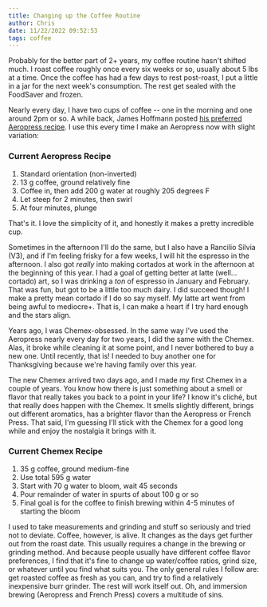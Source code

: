 ```yaml
---
title: Changing up the Coffee Routine
author: Chris
date: 11/22/2022 09:52:53 
tags: coffee
---
```


Probably for the better part of 2+ years, my coffee routine hasn't shifted much. I roast coffee roughly once every six weeks or so, usually about 5 lbs at a time. Once the coffee has had a few days to rest post-roast, I put a little in a jar for the next week's consumption. The rest get sealed with the FoodSaver and frozen.

Nearly every day, I have two cups of coffee -- one in the morning and one around 2pm or so. A while back, James Hoffmann posted [his preferred Aeropress recipe](https://www.youtube.com/watch?v=j6VlT_jUVPc). I use this every time I make an Aeropress now with slight variation:

### Current Aeropress Recipe

1. Standard orientation (non-inverted)
2. 13 g coffee, ground relatively fine
3. Coffee in, then add 200 g water at roughly 205 degrees F
4. Let steep for 2 minutes, then swirl
5. At four minutes, plunge


That's it. I love the simplicity of it, and honestly it makes a pretty incredible cup.

Sometimes in the afternoon I'll do the same, but I also have a Rancilio Silvia (V3), and if I'm feeling frisky for a few weeks, I will hit the espresso in the afternoon. I also got *really* into making cortados at work in the afternoon at the beginning of this year. I had a goal of getting better at latte (well... cortado) art, so I was drinking a *ton* of espresso in January and February. That was fun, but got to be a little too much dairy. I did succeed though! I make a pretty mean cortado if I do so say myself. My latte art went from being awful to mediocre+. That is, I can make a heart if I try hard enough and the stars align.

Years ago, I was Chemex-obsessed. In the same way I've used the Aeropress nearly every day for two years, I did the same with the Chemex. Alas, it broke while cleaning it at some point, and I never bothered to buy a new one. Until recently, that is! I needed to buy another one for Thanksgiving because we're having family over this year.

The new Chemex arrived two days ago, and I made my first Chemex in a couple of years. You know how there is just something about a smell or flavor that really takes you back to a point in your life? I know it's cliché, but that really does happen with the Chemex. It smells slightly different, brings out different aromatics, has a brighter flavor than the Aeropress or French Press. That said, I'm guessing I'll stick with the Chemex for a good long while and enjoy the nostalgia it brings with it.

### Current Chemex Recipe

1. 35 g coffee, ground medium-fine
2. Use total 595 g water
3. Start with 70 g water to bloom, wait 45 seconds
4. Pour remainder of water in spurts of about 100 g or so
5. Final goal is for the coffee to finish brewing within 4-5 minutes of starting the bloom

I used to take measurements and grinding and stuff so seriously and tried not to deviate. Coffee, however, is alive. It changes as the days get further out from the roast date. This usually requires a change in the brewing or grinding method. And because people usually have different coffee flavor preferences, I find that it's fine to change up water/coffee ratios, grind size, or whatever until you find what suits you. The only general rules I follow are: get roasted coffee as fresh as you can, and try to find a relatively inexpensive burr grinder. The rest will work itself out. Oh, and immersion brewing (Aeropress and French Press) covers a multitude of sins.
